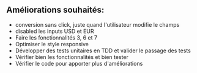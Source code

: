 
## Améliorations souhaités:
- conversion sans click, juste quand l'utilisateur modifie le champs
- disabled les inputs USD et EUR
- Faire les fonctionnalités 3, 6 et 7
- Optimiser le style responsive
- Développer des tests unitaires en TDD et valider le passage des tests
- Vérifier bien les fonctionnalités et bien tester
- Vérifier le code pour apporter plus d'améliorations

